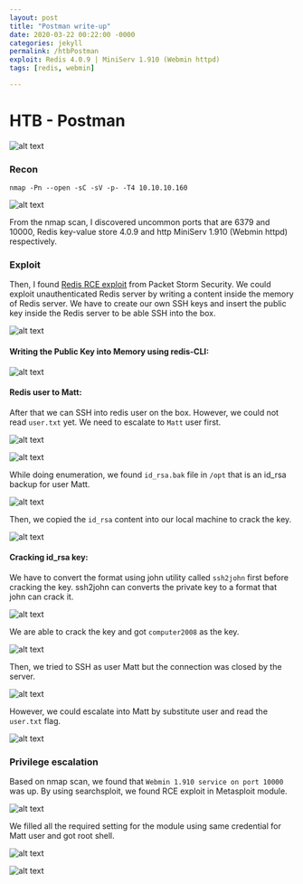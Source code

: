 ```yaml
---
layout: post
title: "Postman write-up"
date: 2020-03-22 00:22:00 -0000
categories: jekyll
permalink: /htbPostman
exploit: Redis 4.0.9 | MiniServ 1.910 (Webmin httpd)
tags: [redis, webmin]

---
```


# HTB - Postman

![alt text](https://raw.githubusercontent.com/faisalfs10x/faisalfs10x.github.io/master/asset/htbwriteup/linux/postman/intro.PNG "postman intro")

### Recon
    nmap -Pn --open -sC -sV -p- -T4 10.10.10.160 

![alt text](https://raw.githubusercontent.com/faisalfs10x/faisalfs10x.github.io/master/asset/htbwriteup/linux/postman/1.png)

From the nmap scan, I discovered uncommon ports that are 6379 and 10000, Redis key-value store 4.0.9 and http MiniServ 1.910 (Webmin httpd) respectively.

### Exploit
Then, I found [Redis RCE exploit](https://packetstormsecurity.com/files/134200/Redis-Remote-Command-Execution.html) from Packet Storm Security. We could exploit unauthenticated Redis server by writing a content inside the memory of Redis server. We have to create our own SSH keys and insert the public key inside the Redis server to be able SSH into the box.

![alt text](https://raw.githubusercontent.com/faisalfs10x/faisalfs10x.github.io/master/asset/htbwriteup/linux/postman/2.png)

#### Writing the Public Key into Memory using redis-CLI:

![alt text](https://raw.githubusercontent.com/faisalfs10x/faisalfs10x.github.io/master/asset/htbwriteup/linux/postman/3.png)


#### Redis user to Matt:

After that we can SSH into redis user on the box. However, we could not read `user.txt` yet. We need to escalate to `Matt` user first.

![alt text](https://raw.githubusercontent.com/faisalfs10x/faisalfs10x.github.io/master/asset/htbwriteup/linux/postman/4.png)

![alt text](https://raw.githubusercontent.com/faisalfs10x/faisalfs10x.github.io/master/asset/htbwriteup/linux/postman/5.png)


While doing enumeration, we found `id_rsa.bak` file in `/opt` that is an id_rsa backup for user Matt.

![alt text](https://raw.githubusercontent.com/faisalfs10x/faisalfs10x.github.io/master/asset/htbwriteup/linux/postman/6.png)


Then, we copied the `id_rsa` content into our local machine to crack the key.

![alt text](https://raw.githubusercontent.com/faisalfs10x/faisalfs10x.github.io/master/asset/htbwriteup/linux/postman/7.png)


#### Cracking id_rsa key:

We have to convert the format using john utility called `ssh2john` first before cracking the key. ssh2john can converts the private key to a format that john can crack it.

![alt text](https://raw.githubusercontent.com/faisalfs10x/faisalfs10x.github.io/master/asset/htbwriteup/linux/postman/8.png)


We are able to crack the key and got `computer2008` as the key.

![alt text](https://raw.githubusercontent.com/faisalfs10x/faisalfs10x.github.io/master/asset/htbwriteup/linux/postman/9.png)


Then, we tried to SSH as user Matt but the connection was closed by the server.

![alt text](https://raw.githubusercontent.com/faisalfs10x/faisalfs10x.github.io/master/asset/htbwriteup/linux/postman/10.png)


However, we could escalate into Matt by substitute user and read the `user.txt` flag.

![alt text](https://raw.githubusercontent.com/faisalfs10x/faisalfs10x.github.io/master/asset/htbwriteup/linux/postman/11.png)


### Privilege escalation
Based on nmap scan, we found that `Webmin 1.910 service on port 10000` was up. By using searchsploit, we found RCE exploit in Metasploit module.

![alt text](https://raw.githubusercontent.com/faisalfs10x/faisalfs10x.github.io/master/asset/htbwriteup/linux/postman/12.png)


We filled all the required setting for the module using same credential for Matt user and got root shell.

![alt text](https://raw.githubusercontent.com/faisalfs10x/faisalfs10x.github.io/master/asset/htbwriteup/linux/postman/13.png)

![alt text](https://raw.githubusercontent.com/faisalfs10x/faisalfs10x.github.io/master/asset/htbwriteup/linux/postman/14.png)
